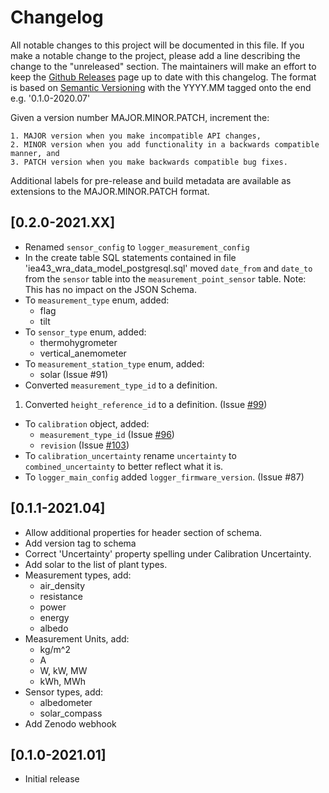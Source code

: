 # Changelog
All notable changes to this project will be documented in this file. If you make a notable change to the project, please add a line describing the change to the "unreleased" section. The maintainers will make an effort to keep the [Github Releases](https://github.com/IEA-Task-43/digital_wra_data_standard/releases) page up to date with this changelog. The format is based on [Semantic Versioning](https://semver.org/) with the YYYY.MM tagged onto the end e.g. '0.1.0-2020.07'

Given a version number MAJOR.MINOR.PATCH, increment the:

    1. MAJOR version when you make incompatible API changes,
    2. MINOR version when you add functionality in a backwards compatible manner, and
    3. PATCH version when you make backwards compatible bug fixes.

Additional labels for pre-release and build metadata are available as extensions to the MAJOR.MINOR.PATCH format.

## [0.2.0-2021.XX]
- Renamed `sensor_config` to `logger_measurement_config`
- In the create table SQL statements contained in file 'iea43_wra_data_model_postgresql.sql' moved `date_from` and `date_to` from the `sensor` table into the `measurement_point_sensor` table. Note: This has no impact on the JSON Schema.
- To `measurement_type` enum, added:
    - flag
    - tilt
- To `sensor_type` enum, added:
   - thermohygrometer
   - vertical_anemometer
- To `measurement_station_type` enum, added:
   - solar (Issue #91)
- Converted `measurement_type_id` to a definition.
1. Converted `height_reference_id` to a definition. (Issue [#99](https://github.com/IEA-Task-43/digital_wra_data_standard/issues/99))
- To `calibration` object, added:
   - `measurement_type_id` (Issue [#96](https://github.com/IEA-Task-43/digital_wra_data_standard/issues/96))
   - `revision` (Issue [#103](https://github.com/IEA-Task-43/digital_wra_data_standard/issues/103))
- To `calibration_uncertainty` rename `uncertainty` to `combined_uncertainty` to better reflect what it is.
- To `logger_main_config` added `logger_firmware_version`. (Issue #87)

## [0.1.1-2021.04]
- Allow additional properties for header section of schema.
- Add version tag to schema
- Correct 'Uncertainty' property spelling under Calibration Uncertainty.
- Add solar to the list of plant types.
- Measurement types, add:
    - air_density
    - resistance
    - power
    - energy
    - albedo
- Measurement Units, add:
    - kg/m^2
    - A
    - W, kW, MW
    - kWh, MWh
- Sensor types, add:
    - albedometer
    - solar_compass
- Add Zenodo webhook

## [0.1.0-2021.01]
- Initial release

